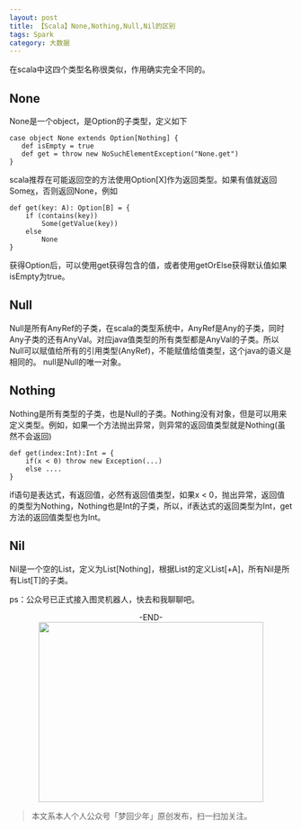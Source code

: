 ```yaml
---
layout: post
title: 【Scala】None,Nothing,Null,Nil的区别
tags: Spark
category: 大数据
---
```


在scala中这四个类型名称很类似，作用确实完全不同的。 

## None

None是一个object，是Option的子类型，定义如下

```
case object None extends Option[Nothing] {
   def isEmpty = true
   def get = throw new NoSuchElementException("None.get")
}
``` 

scala推荐在可能返回空的方法使用Option[X]作为返回类型。如果有值就返回Some[x](Some也是Option的子类)，否则返回None，例如 

```
def get(key: A): Option[B] = {
    if (contains(key))
        Some(getValue(key))
    else
        None
}
```

获得Option后，可以使用get获得包含的值，或者使用getOrElse获得默认值如果isEmpty为true。 

## Null

Null是所有AnyRef的子类，在scala的类型系统中，AnyRef是Any的子类，同时Any子类的还有AnyVal。对应java值类型的所有类型都是AnyVal的子类。所以Null可以赋值给所有的引用类型(AnyRef)，不能赋值给值类型，这个java的语义是相同的。 null是Null的唯一对象。 

## Nothing

Nothing是所有类型的子类，也是Null的子类。Nothing没有对象，但是可以用来定义类型。例如，如果一个方法抛出异常，则异常的返回值类型就是Nothing(虽然不会返回)

```
def get(index:Int):Int = {
    if(x < 0) throw new Exception(...)
    else ....
}
```

if语句是表达式，有返回值，必然有返回值类型，如果x < 0，抛出异常，返回值的类型为Nothing，Nothing也是Int的子类，所以，if表达式的返回类型为Int，get方法的返回值类型也为Int。 

## Nil

Nil是一个空的List，定义为List[Nothing]，根据List的定义List[+A]，所有Nil是所有List[T]的子类。

ps：公众号已正式接入图灵机器人，快去和我聊聊吧。

<center>-END-</center>

<div align="center">
<img src="http://7xlkoc.com1.z0.glb.clouddn.com/qrcodenew.jpg" width="400" height="320" />
</div>

> 本文系本人个人公众号「梦回少年」原创发布，扫一扫加关注。